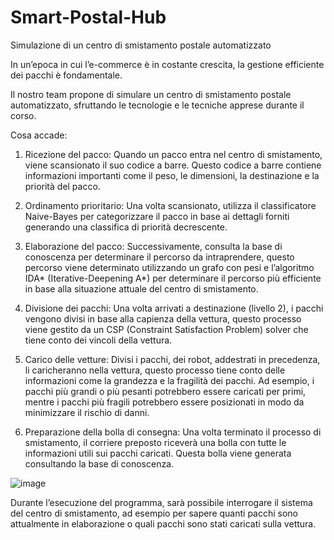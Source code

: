 # Smart-Postal-Hub
Simulazione di un centro di smistamento postale automatizzato

In un’epoca in cui l’e-commerce è in costante crescita, la gestione efficiente dei pacchi è fondamentale. 

Il nostro team propone di simulare un centro di smistamento postale automatizzato, sfruttando le tecnologie e le tecniche apprese durante il corso.

Cosa accade:

1. Ricezione del pacco: Quando un pacco entra nel centro di smistamento, viene scansionato il suo codice a barre. Questo codice a barre contiene informazioni importanti come il peso, le dimensioni, la destinazione e la priorità del pacco.

2. Ordinamento prioritario: Una volta scansionato, utilizza il classificatore Naive-Bayes per categorizzare il pacco in base ai dettagli forniti generando una classifica di priorità decrescente.

3. Elaborazione del pacco: Successivamente, consulta la base di conoscenza per determinare il percorso da intraprendere, questo percorso viene determinato utilizzando un grafo con pesi e  l’algoritmo IDA* (Iterative-Deepening A*) per determinare il percorso più efficiente in base alla situazione attuale del centro di smistamento.

4. Divisione dei pacchi: Una volta arrivati a destinazione (livello 2), i pacchi vengono divisi in base alla capienza della vettura, questo processo viene gestito da un CSP (Constraint Satisfaction Problem) solver che tiene conto dei vincoli della vettura.

5. Carico delle vetture: Divisi i pacchi, dei robot, addestrati in precedenza, li caricheranno nella vettura, questo processo tiene conto delle informazioni come la grandezza e la fragilità dei pacchi. Ad esempio, i pacchi più grandi o più pesanti potrebbero essere caricati per primi, mentre i pacchi più fragili potrebbero essere posizionati in modo da minimizzare il rischio di danni.

6. Preparazione della bolla di consegna: Una volta terminato il processo di smistamento, il corriere preposto riceverà una bolla con tutte le informazioni utili sui pacchi caricati. Questa bolla viene generata consultando la base di conoscenza.

![image](https://github.com/Nat-Amato/Smart-Postal-Hub/assets/48321178/80fff885-05ef-4f39-9d71-adef8b1fedea)


Durante l’esecuzione del programma, sarà possibile interrogare il sistema del centro di smistamento, ad esempio per sapere quanti pacchi sono attualmente in elaborazione o quali pacchi sono stati caricati sulla vettura. 

